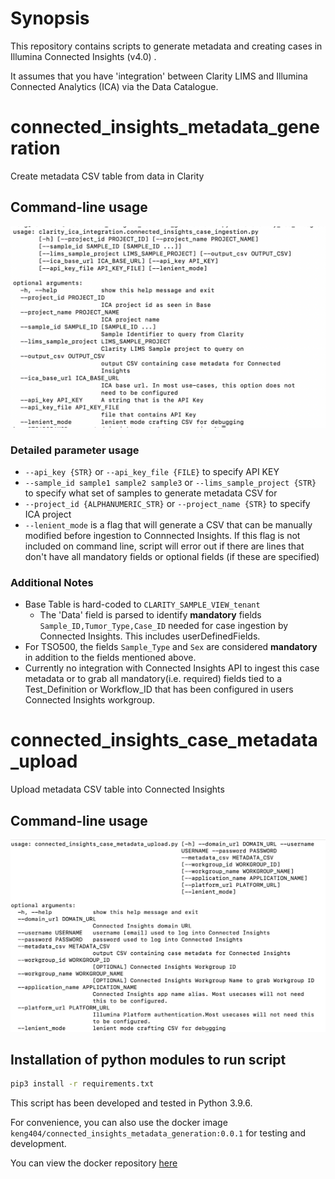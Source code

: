 # Synopsis

This repository contains scripts to generate metadata and creating cases in Illumina Connected Insights (v4.0) .

It assumes that you have 'integration' between Clarity LIMS and Illumina Connected Analytics (ICA) via the Data Catalogue.


# connected_insights_metadata_generation

Create metadata CSV table from data in Clarity

## Command-line usage

![Image](https://github.com/keng404/connected_insights_metadata_generation/blob/main/script_usage_help.png)

### Detailed parameter usage

- ```--api_key {STR}``` or ```--api_key_file {FILE}``` to specify API KEY
- ```--sample_id sample1 sample2 sample3``` or ```--lims_sample_project {STR}``` to specify what set of samples to generate metadata CSV for
- ```--project_id {ALPHANUMERIC_STR}``` or ```--project_name {STR}``` to specify ICA project
- ```--lenient_mode``` is a flag that will generate a CSV that can be manually modified before ingestion to Connnected Insights.
If this flag is not included on command line, script will error out if there are lines that don't have all mandatory fields or optional fields (if these are specified)

### Additional Notes

- Base Table is hard-coded to ```CLARITY_SAMPLE_VIEW_tenant```
    - The 'Data' field is parsed to identify **mandatory** fields ```Sample_ID,Tumor_Type,Case_ID``` needed for case ingestion by Connected Insights.
    This includes userDefinedFields. 
- For TSO500, the fields ```Sample_Type``` and ```Sex``` are considered **mandatory** in addition to the fields mentioned above.
- Currently no integration with Connected Insights API to ingest this case metadata or to grab all mandatory(i.e. required) fields tied to a Test_Definition or Workflow_ID that has been configured in users Connected Insights workgroup.

# connected_insights_case_metadata_upload

Upload metadata CSV table into Connected Insights

## Command-line usage

![Image](https://github.com/keng404/connected_insights_metadata_generation/blob/main/Help_screenshot.connected_insights_case_metadata_upload.png)

## Installation of python modules to run script

``` bash
pip3 install -r requirements.txt
```

This script has been developed and tested in Python 3.9.6.

For convenience, you can also use the docker image ```keng404/connected_insights_metadata_generation:0.0.1``` for testing and development. 

You can view the docker repository [here](https://hub.docker.com/repository/docker/keng404/connected_insights_metadata_generation/general)
